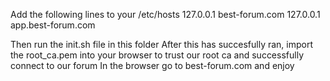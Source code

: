 Add the following lines to your /etc/hosts
127.0.0.1 best-forum.com
127.0.0.1 app.best-forum.com

Then run the init.sh file in this folder
After this has succesfully ran, import the root_ca.pem into your browser to trust our root ca and successfully connect to our forum
In the browser go to best-forum.com and enjoy
